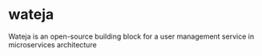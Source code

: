 # wateja
Wateja is an open-source building block for a user management service in microservices architecture

